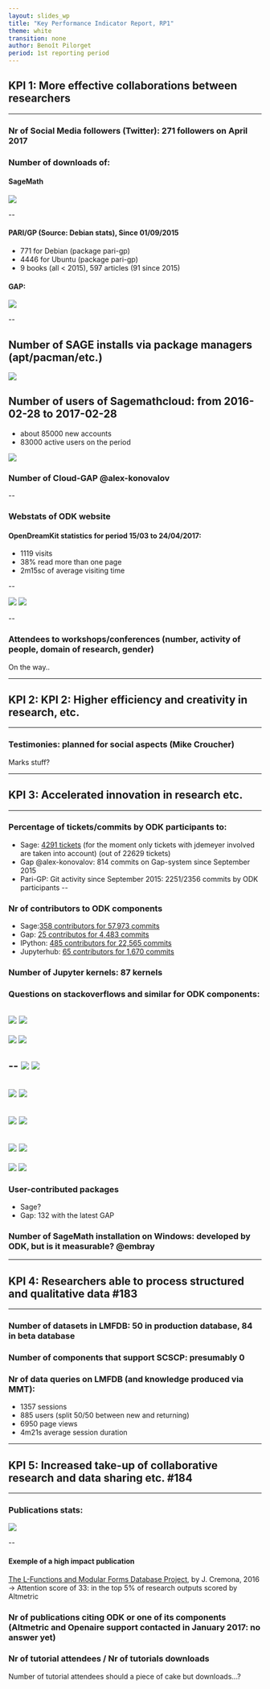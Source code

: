 ```yaml
---
layout: slides_wp
title: "Key Performance Indicator Report, RP1"
theme: white
transition: none
author: Benoît Pilorget
period: 1st reporting period
---
```


<section data-markdown data-separator="^---\n" data-separator-vertical="^--\n">

## KPI 1: More effective collaborations between researchers
---
### Nr of Social Media followers (Twitter): 271  followers on April 2017
### Number of downloads of:

#### SageMath 
![](../KPI-sage_dwld.JPG)

--
#### PARI/GP (Source: Debian stats), Since 01/09/2015
- 771 for Debian  (package pari-gp)
- 4446 for Ubuntu (package pari-gp)
- 9 books (all < 2015), 597 articles (91 since 2015)
       
#### GAP:

![](../KPI-GapGScholar_CitationsPerYear.JPG)

--
## Number of SAGE installs via package managers (apt/pacman/etc.)
![](../KPI-binary_installs_ubuntu.png)

## Number of users of Sagemathcloud: from 2016-02-28 to 2017-02-28

- about 85000 new accounts
- 83000 active users on the period

![](../KP1-Total_number_accounts_and_projects_sagemath.JPG)

### Number of Cloud-GAP @alex-konovalov

--
### Webstats of ODK website

#### OpenDreamKit statistics for period 15/03 to 24/04/2017:

- 1119 visits
- 38% read more than one page
- 2m15sc of average visiting time

--

![](../KP1-world_visits_website.png)
![](../KPI-Graph-visits.png)

--

### Attendees to workshops/conferences (number, activity of people, domain of research, gender)

On the way..

---

## KPI 2: KPI 2: Higher efficiency and creativity in research, etc.
---
### Testimonies: planned for social aspects (Mike Croucher)

Marks stuff?

---

## KPI 3: Accelerated innovation in research etc. 
---
### Percentage of tickets/commits by ODK participants to:
- Sage:  [4291 tickets](https://trac.sagemath.org/search?ticket=on&q=jdemeyer&page=11&noquickjump=1) (for the moment only tickets with jdemeyer involved are taken into account) (out of 22629 tickets)
- Gap @alex-konovalov: 814 commits on Gap-system since September 2015
- Pari-GP: Git activity since September 2015: 2251/2356 commits by ODK participants
--
### Nr of contributors to ODK components

- Sage:[358 contributors for 57,973 commits](https://github.com/sagemath/sage/)
- Gap: [25 contributos for 4,483 commits](https://github.com/gap-system/gap)
- IPython: [485 contributors for 22,565 commits](https://github.com/ipython/ipython)
- Jupyterhub: [65 contributors for 1,670 commits](https://github.com/jupyterhub/jupyterhub)


### Number of Jupyter kernels: 87 kernels

### Questions on stackoverflows and similar for ODK components:

![](../stackoverflow-sage.png)
![](../stackoverflow-sage.png)
--
![](../stackoverflow-gap.png)
![](../stackoverflow-gap-system.png)

--
![](../stackoverflow-singular.png)
![](../stackoverflow-pari.png)
--
![](../stackoverflow-pari-gp.png)
![](../stackoverflow-mpir.png)
--
![](../stackoverflow-pythran.png)
![](../stackoverflow-ipython.png)
--
![](../stackoverflow-ipython-notebook.png)
![](../stackoverflow-jupyter.png)
--
![](../stackoverflow-jupyterhub.png)
![](../stackoverflow-jupyter-notebook.png)


### User-contributed packages

- Sage?
- Gap: 132 with the latest GAP 

### Number of SageMath installation on Windows: developed by ODK, but is it measurable? @embray

---

## KPI 4: Researchers able to process structured and qualitative data #183
---
### Number of datasets in LMFDB: 50 in production database, 84 in beta database
### Number of components that support SCSCP: presumably 0
### Nr of data queries on LMFDB (and knowledge produced via MMT): 

- 1357 sessions
- 885 users (split 50/50 between new and returning)
- 6950 page views
- 4m21s average session duration

---

## KPI 5: Increased take-up of collaborative research and data sharing etc. #184
---
### Publications stats:

![](../nr-publications.png)

--
#### Exemple of a high impact publication

[The L-Functions and Modular Forms Database Project](https://www.openaire.eu/en/search/publication?articleId=core_ac_uk__::bac82a8fe3e313ae79db60e152a36c54), by J. Cremona, 2016
-> Attention score of 33: in the top 5% of research outputs scored by Altmetric

### Nr of publications citing ODK or one of its components (Altmetric and Openaire support contacted in January 2017: no answer yet)
### Nr of tutorial attendees / Nr of tutorials downloads
Number of tutorial attendees should a piece of cake but downloads...?

</section>
